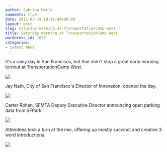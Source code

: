 ```yaml
---
author: Sabrina Merlo
comments: true
date: 2011-03-19 19:41:04+00:00
layout: post
slug: saturday-morning-at-transportationcamp-west
title: Saturday morning at TransportationCamp West
wordpress_id: 1052
categories:
- Latest News
---
```


It's a rainy day in San Francisco, but that didn't stop a great early morning turnout at TransportationCamp West.

![](http://transportationcamp.org/wp-content/uploads/2011/03/IMG_3183-1024x768.jpg)

 Jay Nath, City of San Francisco's Director of Innovation, opened the day.

![](http://transportationcamp.org/wp-content/uploads/2011/03/IMG_3150-1024x768.jpg)

Carter Rohan, SFMTA Deputy Executive Director announcing open parking data from SFPark.

![](http://transportationcamp.org/wp-content/uploads/2011/03/IMG_3194.2-1024x642.jpg)

Attendees took a turn at the mic, offering up mostly succinct and creative 3 word introductions.

![](http://transportationcamp.org/wp-content/uploads/2011/03/IMG_3177.2-1024x532.jpg)
